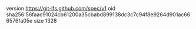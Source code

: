 version https://git-lfs.github.com/spec/v1
oid sha256:56faac91024cb61200a35cbabd899138dc3c7c94f8e9264d901ac666576fa05e
size 1328

